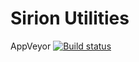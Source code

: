 # Sirion Utilities

AppVeyor
[![Build status](https://ci.appveyor.com/api/projects/status/thc2oaj2omfc04cn?svg=true)](https://ci.appveyor.com/project/kabestrus/servertools)


